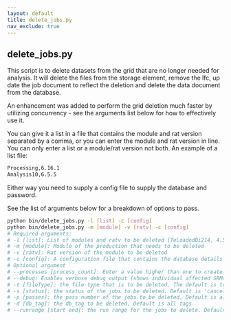 ```yaml
---
layout: default
title: delete_jobs.py
nav_exclude: true
---
```


## delete_jobs.py

This script is to delete datasets from the grid that are no longer needed for analysis. It will delete the files from the storage element, remove the lfc, up date the job document to reflect the deletion and delete the data document from the database. 

An enhancement was added to perform the grid deletion much faster by utilizing concurrency - see the arguments list below for how to effectively use it.

You can give it a list in a file that contains the module and rat version separated by a comma, or you can enter the module and rat version in line. You can only enter a list or a module/rat version not both. An example of a list file:
```bash
Processing,6.16.1
Analysis10,6.5.5
```
Either way you need to supply a config file to supply the database and password.

See the list of arguments below for a breakdown of options to pass.

```bash
python bin/delete_jobs.py -l [list] -c [config]
python bin/delete_jobs.py -m [module] -v [ratv] -c [config]
# Required arguments:
# -l [list]: List of modules and ratv to be deleted [TeLoadedBi214, 4.5.0]
# -m [module]: Module of the production that needs to be deleted
# -v [ratv]: Rat version of the module to be deleted
# -c [config]: A configuration file that contains the database details
# Optional argument
# --processes [process_count]: Enter a value higher than one to create multiple processes to perform SRM deletion concurrently. Greatly speeds up large deletions. For best results, enter a number less than the total number of logical cores in your machine (for example, a machine with 4 cores/8 threads, enter 6 or 7). Default is 1
# --debug: Enables verbose debug output (shows individual affected SRMs, document IDs, etc)
# -t [fileType]: the file type that is to be deleted. The default is to delete the ratds, ntuple, and soc files.
# -s [status]: the status of the jobs to be deleted. Default is 'canceled'
# -p [passes]: the pass number of the jobs to be deleted. Default is all passes
# -d [db_tag]: the db_tag to be deleted. Default is all tags
# --runrange [start end]: the run range for the jobs to delete. Default is all runs
```
